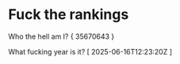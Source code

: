 # Fuck the rankings

Who the hell am I?
{ 35670643 }

What fucking year is it?
[ 2025-06-16T12:23:20Z ]
